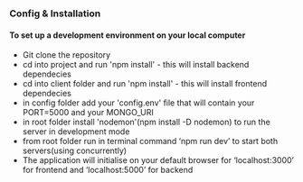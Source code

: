 ### Config & Installation

#### To set up a development environment on your local computer

- Git clone the repository
- cd into project and run 'npm install' - this will install backend dependecies
- cd into client folder and run 'npm install' - this will install frontend dependecies
- in config folder add your 'config.env' file that will contain your PORT=5000 and your MONGO_URI
- in root folder install 'nodemon'(npm install -D nodemon) to run the server in development mode
- from root folder run in terminal command ‘npm run dev’ to start both servers(using concurrently)
- The application will initialise on your default browser for ‘localhost:3000’ for frontend and ‘localhost:5000’ for backend

